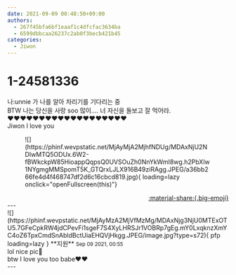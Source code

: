 ```yaml
---
date: 2021-09-09 00:48:50+09:00
authors:
  - 267f45bfa6bf1eaaf1c4dfcfac3634ba
  - 6599dbbcaa26237c2ab0f3becb421b45
categories:
  - Jiwon
---
```


# 1-24581336

<div class="post-container" markdown="1">
<div class="content-container md-sidebar__scrollwrap" markdown="1">

나:unnie 가 나를 알아 차리기를 기다리는 중<br>BTW 나는 당신을 사랑 soo 많이.... 너 자신을 돌보고 잘 먹어라.<br>♥️♥️♥️♥️♥️♥️♥️♥️♥️♥️♥️♥️♥️♥️♥️♥️♥️♥️♥️<br>Jiwon I love you<br>
<figure markdown="1">
![](https://phinf.wevpstatic.net/MjAyMjA2MjhfNDUg/MDAxNjU2NDIwMTQ5ODUx.6W2-fBWkckpW85HioappQqpsQ0UVSOuZh0NnYkWmI8wg.h2PbXlw1NYgmgMMSpomT5K_GTQrxLJLX916B49ziRAgg.JPEG/a36bb266fe4d4f468747df2d6c16cbcd819.jpg){ loading=lazy onclick="openFullscreen(this)"}
</figure>


</div>
</div>

<div style="text-align: right;" markdown="1">
<a href="https://weverse.io/fromis9/fanpost/1-24581336" style="text-align: right;">:material-share:{.big-emoji}</a>
</div>
---

<div class="comments-container md-sidebar__scrollwrap" markdown="1">
<div class="comment" markdown="1">
<div class='id-container' markdown="1">
![](https://phinf.wevpstatic.net/MjAyMzA2MjVfMzMg/MDAxNjg3NjU0MTExOTU5.7GFeCpkRW4jdCPevFi1sgeF7S4XyLHRSJr1VOBRp7gEg.mY0LxqknzXmYC4oZ6TpxCmdSnAbldBctUiaEHQVjHkgg.JPEG/image.jpg?type=s72){ pfp loading=lazy }
**<span class="artist">지원</span>** <small>Sep 09 2021, 00:55</small><br>
</div>
<div class='comment-body' markdown="1">
lol nice pic👻<br>btw I love you too babe❤️❤️
</div>
</div>
</div>
---
